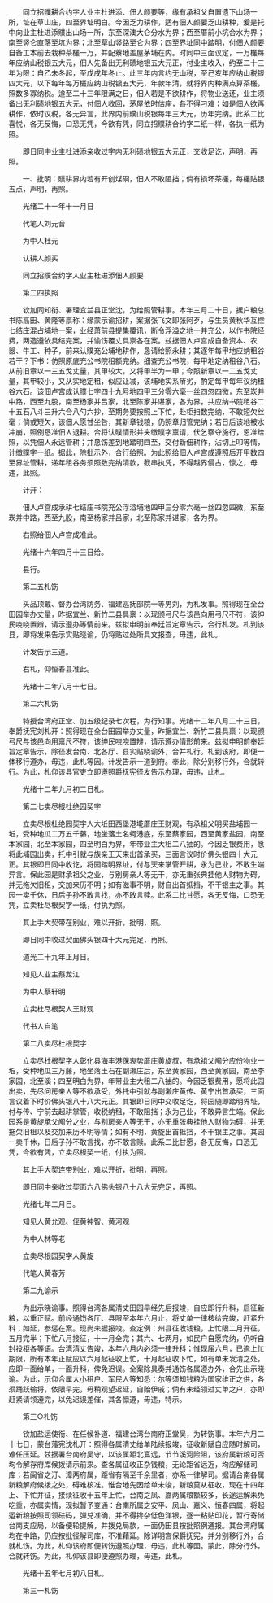 <!-- { "loadSidebar": true } -->
　　同立招贌耕合约字人业主杜进添、佃人颜要等，缘有承祖父自置遗下山场一所，址在草山庄，四至界址明白。今因乏力耕作，适有佃人颜要乏山耕种，爰是托中向业主杜进添贌出山场一所，东至深澳大仑分水为界；西至厝前小坑合水为界；南至竖仑直落至坑为界；北至草山竖路至仑为界；四至界址同中踏明，付佃人颜要自备工本前去栽种茶欉一万，并配藔地盖屋茅埔在内。时同中三面议定，一万欉每年应纳山税银五大元，佃人先备出无利碛地银五大元正，付业主收入，约至二十三年为限：自乙未冬起，至戊戌年冬止。此三年内言约无山税，至己亥年应纳山税银四大元，以下每年每万欉应纳山税银五大元，年款年清，就将界内种满点算茶欉，照数多寡纳税。迨至二十三年限满之日，佃人若是不欲耕作，将物业送还，业主须备出无利碛地银五大元，付佃人收回，茅屋依时估座，各不得刁难；如是佃人欲再耕作，依时议税，各无异言，此界内前贌山税银每年三大元，历年完纳。此系二比喜悦，各无反悔，口恐无凭，今欲有凭，同立招贌耕合约字二纸一样，各执一纸为照。 

　　即日同中业主杜进添亲收过字内无利碛地银五大元正，交收足讫，声明，再照。 

　　一、批明：贌耕界内若有开创煤硐，佃人不敢阻挡；倘有损坏茶欉，每欉贴银五点，声明，再照。 

　　光绪二十一年十一月日 

　　代笔人刘元音 

　　为中人杜元 

　　认耕人颜买 

　　同立招贌合约字人业主杜进添佃人颜要 

　　第二四执照 

　　钦加同知衔、署理宜兰县正堂沈，为给照管耕事。本年三月二十日，据户粮总书陈高田、黄隆等禀称：缘蒙示谕招耕，案据张飞文即张阿歹，与生员黄秋华互控七结庄混占埔地一案，业经萧前县提集覆讯，断令浮溢之地一并充公，以作书院经费，两造遵依具结完案，并谕饬覆丈具禀各在案。兹据佃人卢宫成自备资本、农器、牛工、种子，前来认贌充公埔地耕作，恳请给照永耕；其逐年每甲地应纳租谷若干？下书：仿照原底充公书院租额完纳。细查充公书院，每甲地定纳租谷八石。从前旧章以一三五戈丈量，其甲较大，又将甲半为一甲；今照新章以一二五戈丈量，其甲较小，又从实地定租，似应让减，该埔地实系瘠劣，酌定每甲每年议纳租谷六石。该佃卢宫成认贌七字四十九号地四甲三分零六毫一丝四忽四微，东至崁并中路，西至九股，南至杨家并吕家，北至陈家并谌家，各为界，共应纳书院租谷二十五石八斗三升六合八勺六抄，至期务要按照上下忙，赴柜扫数完纳，不敢短欠丝毫；倘或短欠，该佃人愿甘坐咎，其新章钱粮，仍照章归管完纳；若日后该地被水冲崩，照例恳准佃人退耕。合将认贌情形并夹缴贌字禀请，伏乞察夺施行，恩准给照，以凭佃人永远管耕；并恳饬差到地踏明四至，交付新佃耕作，沾切上叩等情，计缴贌字一纸。据此，除批示外，合行给照。为此照给佃人卢宫成遵照后开甲数四至界址管耕，递年租谷务须照数完纳清款，截串执凭，不得越界侵占，懔之，毋违，此照。 

　　计开： 

　　佃人卢宫成承耕七结庄书院充公浮溢埔地四甲三分零六毫一丝四忽四微，东至崁并中路，西至九股，南至杨家并吕家，北至陈家并谌家，各为界。 

　　右照给佃人卢宫成准此。 

　　光绪十六年四月十三日给。 

　　县行。 

　　第二五札饬 

　　头品顶戴、督办台湾防务、福建巡抚部院一等男刘，为札发事。照得现在全台田园举办丈量，昨据宜兰、新竹二县具禀：以现颁弓尺与该邑向用弓尺不符，该绅民哓哓置辨，请示遵办等情前来。兹拟申明前奉廷旨定章告示，合行札发。札到该县，即将发来告示实贴晓谕，仍将贴过处所具文报查，毋违，此札。 

　　计发告示三道。 

　　右札，仰恒春县准此。 

　　光绪十二年八月十七日。 

　　第二六札饬 

　　特授台湾府正堂、加五级纪录七次程，为行知事。光绪十二年八月二十三日，奉爵抚宪刘札开：照得现在全台田园举办丈量，昨据宜兰、新竹二县具禀：以现颁弓尺与该邑向用禀尺不符，该绅民哓哓置辨，请示遵办情形前来。兹拟申明前奉廷旨定章告示，除径发台南、北各厅、县实贴晓谕外，合并札行。札到该府，即便一体移行遵办，毋违，此札等因。计发告示一道到府。奉此，除分别移行外，合就转行。为此，札仰该县官吏立即遵照爵抚宪径发告示办理，毋违，此札。 

　　光绪十二年九月初二日札。 

　　第二七卖尽根杜绝园契字 

　　立卖尽根杜绝园契字人大坵田西堡港墘厝庄王财观，有承祖父明买盐埔园一坵，受种地瓜二万五千藤，地坐落土名蚵港底，东至蔡家园，西至黄家盐园，南至本家园，北至本家园，四至明白为界，年带业主大租二八抽的。今因乏银费用，愿将此埔园出卖，托中引就与族亲王天来出首承买，三面言议时价佛头银四十大元正。其银即日同中收讫，将园踏明界址，付与天来掌管开耕，永为己业，不敢生端异言。保此园是财承祖父之业，与别房亲人等无干，亦无重张典挂他人财物为碍，并无拖欠旧租，交加来历不明；如有滋事不明，财自出首抵挡，不干银主之事。其园一卖千休，日后子孙不敢言找，亦不敢言赎。此系二比甘愿，各无反悔，口恐无凭，立卖杜尽根契字一纸，付执为照。 

　　其上手大契带在别业，难以开折，批明，照。 

　　即日同中收过契面佛头银四十大元完足，再照。 

　　道光二十九年正月日。 

　　知见人业主蔡龙江 

　　为中人蔡轩明 

　　立卖杜尽根契人王财观 

　　代书人自笔 

　　第二八卖尽杜根契字 

　　立卖尽杜根契字人彰化县海丰港保衷势厝庄黄旋叔，有承祖父阄分应份物业一坵，受种地瓜三万藤，地坐落土石在副濑庄后，东至黄家园，西至黄家园，南至李家园，北至溪；四至明白为界，年带业主大租二八抽的。今因乏银费用，愿将此园出卖，先尽问房亲人等不欲承受，外托中引就与副濑庄黄传、黄宁出首承买，三面言议着下时价佛头银八十八大元正。其银即日同中交收足讫，将园随即踏明界址，付与传、宁前去起耕掌管，收税纳租，不敢阻挡；永为己业，不敢异言生端。保此园系是黄旋承父阄分之业，与别房亲人等无干，亦无重张典挂他人财物为碍，并无拖欠旧租以及交加来历不明等情；如有不明，黄旋出首抵挡，不干银主之事。其园一卖千休，日后子孙不敢言找，亦不敢言赎。此系二比甘愿，各无反悔，口恐无凭，今欲有凭，立卖尽根契一纸，付执为照。 

　　其上手大契连带别业，难以开折，批明，再照。 

　　即日同中亲收过契面六八佛头银八十八大元完足，再照。 

　　光绪七年二月日。 

　　知见人黄允观、侄黄神智、黄河观 

　　为中人林等老 

　　立卖尽根园契字人黄旋 

　　代笔人黄春芳 

　　第二九谕示 

　　为出示晓谕事。照得台湾各属清丈田园早经先后报竣，自应即行升科，启征新粮，以重正赋。前经通饬各厅、县限至本年六月止，将丈单一律核给完竣，赶紧升科；如延，参惩在案。现尚未据报竣。查定例：州县征收钱粮，上忙限二月开征，五月完半；下忙八月接征，十一月全完；其六、七两月，如民户自愿完纳，仍听自封投柜各等语。台湾清丈告竣，本年六月内必须一律升科；惟现届六月，已逾上忙期限，所有本年正赋应以六月起征收上忙，十月起征收下忙，如有单未发清之处，应即一面给单，一面升科，俾免迟误。全案除具奏并通饬各属遵办外，合先出示晓谕。为此，示仰合属大小租户、军民人等知悉：尔等须知钱粮为国家维正之供，各须踊跃输将，依限早完，毋稍观望迟延，自贻伊戚；倘有未经领过丈单之户，亦即赶紧请领遵完，以免迟误差催，其各懔遵，毋违，特示。 

　　第三○札饬 

　　钦加盐运使衔、在任候补道、福建台湾台南府正堂吴，为转饬事。本年六月二十七日，蒙台藩宪沈札开：照得各属清丈给单陆续报竣，征收新赋自应随时解司，难任压延。兹据署台南府吴守，以该属距北窵远，节节溪河险阻，该府属新粮可否均令解存府库候拨请示前来。查各属征收正杂钱粮，无论距省远近，均应解储司库；若闽省之汀、漳两府属，距省有隔至千余里者，亦系一律解司。据请台南各属新粮解府候拨之处，碍难核准。惟台地先因给单未竣，新粮莫从征收，现在十四年上、下忙并征，接续征收十五年上忙，台南之凤、嘉两属粮额较多，长途运解未免吃重，亦属实情，现拟暂予变通：台南所属之安平、凤山、嘉义、恒春四属，将起运新粮按照司领砝码，弹兑准确，并不得搀杂低色洋银，逐一粘贴印花，暂行寄储台南支应局，以备便轮提解，并拨兑局款，一面仍田县按批照例通报。其台湾府属均在中路，仍应按批径解司库，不准藉延。除详明宫保爵抚宪，并分别移行外，合就札饬。为此，札仰该府即便转饬遵照办理，毋违，此札等因。蒙此，除分行外，合就转饬。为此，札仰该县即便遵照办理，毋违，此札。 

　　光绪十五年七月初八日札。 

　　第三一札饬 

